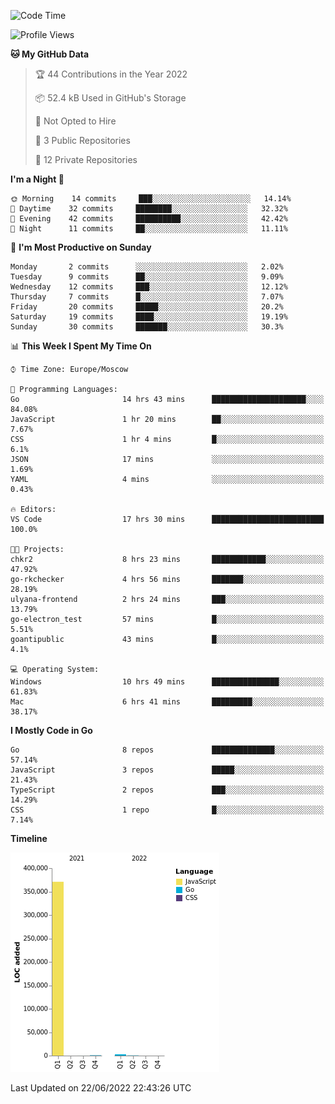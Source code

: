<!--START_SECTION:waka-->
![Code Time](http://img.shields.io/badge/Code%20Time-354%20hrs%2021%20mins-blue)

![Profile Views](http://img.shields.io/badge/Profile%20Views-0-blue)

**🐱 My GitHub Data** 

> 🏆 44 Contributions in the Year 2022
 > 
> 📦 52.4 kB Used in GitHub's Storage 
 > 
> 🚫 Not Opted to Hire
 > 
> 📜 3 Public Repositories 
 > 
> 🔑 12 Private Repositories  
 > 
**I'm a Night 🦉** 

```text
🌞 Morning    14 commits     ███░░░░░░░░░░░░░░░░░░░░░░   14.14% 
🌆 Daytime    32 commits     ████████░░░░░░░░░░░░░░░░░   32.32% 
🌃 Evening    42 commits     ██████████░░░░░░░░░░░░░░░   42.42% 
🌙 Night      11 commits     ██░░░░░░░░░░░░░░░░░░░░░░░   11.11%

```
📅 **I'm Most Productive on Sunday** 

```text
Monday       2 commits      ░░░░░░░░░░░░░░░░░░░░░░░░░   2.02% 
Tuesday      9 commits      ██░░░░░░░░░░░░░░░░░░░░░░░   9.09% 
Wednesday    12 commits     ███░░░░░░░░░░░░░░░░░░░░░░   12.12% 
Thursday     7 commits      █░░░░░░░░░░░░░░░░░░░░░░░░   7.07% 
Friday       20 commits     █████░░░░░░░░░░░░░░░░░░░░   20.2% 
Saturday     19 commits     ████░░░░░░░░░░░░░░░░░░░░░   19.19% 
Sunday       30 commits     ███████░░░░░░░░░░░░░░░░░░   30.3%

```


📊 **This Week I Spent My Time On** 

```text
⌚︎ Time Zone: Europe/Moscow

💬 Programming Languages: 
Go                       14 hrs 43 mins      █████████████████████░░░░   84.08% 
JavaScript               1 hr 20 mins        ██░░░░░░░░░░░░░░░░░░░░░░░   7.67% 
CSS                      1 hr 4 mins         █░░░░░░░░░░░░░░░░░░░░░░░░   6.1% 
JSON                     17 mins             ░░░░░░░░░░░░░░░░░░░░░░░░░   1.69% 
YAML                     4 mins              ░░░░░░░░░░░░░░░░░░░░░░░░░   0.43%

🔥 Editors: 
VS Code                  17 hrs 30 mins      █████████████████████████   100.0%

🐱‍💻 Projects: 
chkr2                    8 hrs 23 mins       ████████████░░░░░░░░░░░░░   47.92% 
go-rkchecker             4 hrs 56 mins       ███████░░░░░░░░░░░░░░░░░░   28.19% 
ulyana-frontend          2 hrs 24 mins       ███░░░░░░░░░░░░░░░░░░░░░░   13.79% 
go-electron_test         57 mins             █░░░░░░░░░░░░░░░░░░░░░░░░   5.51% 
goantipublic             43 mins             █░░░░░░░░░░░░░░░░░░░░░░░░   4.1%

💻 Operating System: 
Windows                  10 hrs 49 mins      ███████████████░░░░░░░░░░   61.83% 
Mac                      6 hrs 41 mins       █████████░░░░░░░░░░░░░░░░   38.17%

```

**I Mostly Code in Go** 

```text
Go                       8 repos             ██████████████░░░░░░░░░░░   57.14% 
JavaScript               3 repos             █████░░░░░░░░░░░░░░░░░░░░   21.43% 
TypeScript               2 repos             ███░░░░░░░░░░░░░░░░░░░░░░   14.29% 
CSS                      1 repo              █░░░░░░░░░░░░░░░░░░░░░░░░   7.14%

```


**Timeline**

![Chart not found](https://raw.githubusercontent.com/jeezft/jeezft/main/charts/bar_graph.png) 


 Last Updated on 22/06/2022 22:43:26 UTC
<!--END_SECTION:waka-->
